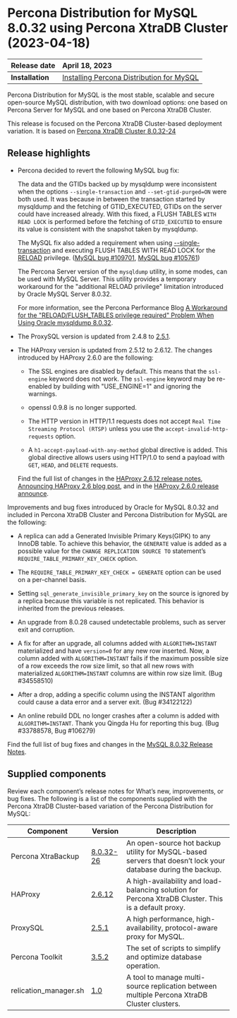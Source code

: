 # Percona Distribution for MySQL 8.0.32 using Percona XtraDB Cluster (2023-04-18)

| Release date    | April 18, 2023   |
| :-------------- | :--------------- |
|**Installation** | [Installing Percona Distribution for MySQL](installing.md)|

Percona Distribution for MySQL is the most stable, scalable and secure open-source MySQL distribution, with two download options: one based on Percona Server for MySQL and one based on Percona XtraDB Cluster.

This release is focused on the Percona XtraDB Cluster-based deployment variation. It is based on [Percona XtraDB Cluster 8.0.32-24](https://www.percona.com/doc/percona-xtradb-cluster/8.0/release-notes/8.0.32-24.html)

## Release highlights

* Percona decided to revert the following MySQL bug fix:

  The data and the GTIDs backed up by mysqldump were inconsistent when the options `--single-transaction` and `--set-gtid-purged=ON` were both used. It was because in between the transaction started by mysqldump and the fetching of GTID_EXECUTED, GTIDs on the server could have increased already. With this fixed, a FLUSH TABLES `WITH READ LOCK` is performed before the fetching of `GTID_EXECUTED` to ensure its value is consistent with the snapshot taken by mysqldump.

  The MySQL fix also added a requirement when using [--single-transaction](https://dev.mysql.com/doc/refman/8.0/en/mysqldump.html#option_mysqldump_single-transaction) and executing FLUSH TABLES WITH READ LOCK for the [RELOAD](https://dev.mysql.com/doc/refman/8.0/en/privileges-provided.html#priv_reload) privilege. ([MySQL bug #109701](https://bugs.mysql.com/bug.php?id=109701), [MySQL bug #105761](https://bugs.mysql.com/bug.php?id=105761))

  The Percona Server version of the `mysqldump` utility, in some modes, can be used with MySQL Server. This utility provides a temporary workaround for the "additional RELOAD privilege" limitation introduced by Oracle MySQL Server 8.0.32. 

  For more information, see the Percona Performance Blog [A Workaround for the "RELOAD/FLUSH_TABLES privilege required" Problem When Using Oracle mysqldump 8.0.32](https://www.percona.com/blog/workaround-for-the-reload-flush_tables-privilege-required-problem-when-using-oracle-mysqldump-8-0-32/).

* The ProxySQL version is updated from 2.4.8 to [2.5.1](https://docs.percona.com/proxysql/2.5.1.html).

* The HAProxy version is updated from 2.5.12 to 2.6.12. The changes introduced by HAProxy 2.6.0 are the following:

    - The SSL engines are disabled by default. This means that the `ssl-engine` keyword does not work. The `ssl-engine` keyword may be re-enabled by building with "USE_ENGINE=1" and ignoring the warnings. 

    - openssl 0.9.8 is no longer supported.

    - The HTTP version in HTTP/1.1 requests does not accept `Real Time Streaming Protocol (RTSP)` unless you use the `accept-invalid-http-requests` option. 

    - A `h1-accept-payload-with-any-method` global directive is added. This global directive allows users using HTTP/1.0 to send a payload with `GET`, `HEAD`, and `DELETE` requests. 

    Find the full list of changes in the [HAProxy 2.6.12 release notes](https://git.haproxy.org/?p=haproxy-2.6.git;a=commit;h=f5884628ed25777fbffe9e3f097ffeff60e1fd1c), [Announcing HAProxy 2.6 blog post](https://www.haproxy.com/blog/announcing-haproxy-2-6/), and in the [HAProxy 2.6.0 release announce](https://www.mail-archive.com/haproxy@formilux.org/msg42371.html).

Improvements and bug fixes introduced by Oracle for MySQL 8.0.32 and included in Percona XtraDB Cluster and Percona Distribution for MySQL are the following:

* A replica can add a Generated Invisible Primary Keys(GIPK) to any InnoDB table. To achieve this behavior, the `GENERATE` value is added as a possible value for the `CHANGE REPLICATION SOURCE TO` statement’s `REQUIRE_TABLE_PRIMARY_KEY_CHECK` option.

* The `REQUIRE_TABLE_PRIMARY_KEY_CHECK = GENERATE` option can be used on a per-channel basis.

* Setting `sql_generate_invisible_primary_key` on the source is ignored by a replica because this variable is not replicated. This behavior is inherited from the previous releases.

* An upgrade from 8.0.28 caused undetectable problems, such as server exit and corruption.

* A fix for after an upgrade, all columns added with `ALGORITHM=INSTANT` materialized and have `version=0` for any new row inserted. Now, a column added with `ALGORITHM=INSTANT` fails if the maximum possible size of a row exceeds the row size limit, so that all new rows with materialized `ALGORITHM=INSTANT` columns are within row size limit. (Bug #34558510)

* After a drop, adding a specific column using the INSTANT algorithm could cause a data error and a server exit. (Bug #34122122)

* An online rebuild DDL no longer crashes after a column is added with `ALGORITHM=INSTANT`. Thank you Qingda Hu for reporting this bug. (Bug #33788578, Bug #106279)

Find the full list of bug fixes and changes in the [MySQL 8.0.32 Release Notes](https://dev.mysql.com/doc/relnotes/mysql/8.0/en/news-8-0-32.html).

## Supplied components

Review each component’s release notes for What’s new, improvements, or bug fixes. The following is a list of the components supplied with the Percona XtraDB Cluster-based variation of the Percona Distribution for MySQL:

| Component               | Version   | Description                                |
| ----------------------- | --------- | -------------------------------------------|
| Percona XtraBackup      | [8.0.32-26](https://docs.percona.com/percona-xtrabackup/8.0/release-notes/8.0/8.0.32-26.0.html)| An open-source hot backup utility for MySQL-based servers that doesn’t lock your database during the backup.|
| HAProxy                 | [2.6.12](https://git.haproxy.org/?p=haproxy-2.6.git;a=commit;h=f5884628ed25777fbffe9e3f097ffeff60e1fd1c) | A high-availability and load-balancing solution for Percona XtraDB Cluster. This is a default proxy.|
| ProxySQL                | [2.5.1](https://docs.percona.com/proxysql/2.5.1.html)| A high performance, high-availability, protocol-aware proxy for MySQL.          |
| Percona Toolkit         | [3.5.2](https://docs.percona.com/percona-toolkit/release_notes.html#v3-5-2-released-2023-03-28)     | The set of scripts to simplify and optimize database operation. |
| relication_manager.sh   | [1.0](./replication-manager/replication-manager-for-pxc.md)  | A tool to manage multi-source replication between multiple Percona XtraDB Cluster clusters. |
